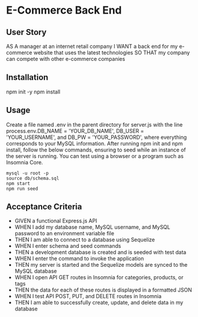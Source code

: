 # E-Commerce Back End

## User Story
AS A manager at an internet retail company
I WANT a back end for my e-commerce website that uses the latest technologies
SO THAT my company can compete with other e-commerce companies

## Installation
npm init -y
npm install

  
## Usage
Create a file named .env in the parent directory for server.js with the line process.env.DB_NAME = 'YOUR_DB_NAME', DB_USER = 'YOUR_USERNAME', and DB_PW = 'YOUR_PASSWORD', where everything corresponds to your MySQL information. After running npm init and npm install, follow the below commands, ensuring to seed while an instance of the server is running. You can test using a browser or a program such as Insomnia Core.

```
mysql -u root -p
source db/schema.sql
npm start
npm run seed
```

## Acceptance Criteria
- GIVEN a functional Express.js API
- WHEN I add my database name, MySQL username, and MySQL password to an environment variable file
- THEN I am able to connect to a database using Sequelize
- WHEN I enter schema and seed commands
- THEN a development database is created and is seeded with test data
- WHEN I enter the command to invoke the application
- THEN my server is started and the Sequelize models are synced to the MySQL database
- WHEN I open API GET routes in Insomnia for categories, products, or tags
- THEN the data for each of these routes is displayed in a formatted JSON
- WHEN I test API POST, PUT, and DELETE routes in Insomnia
- THEN I am able to successfully create, update, and delete data in my database